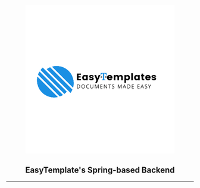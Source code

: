 <p align="center">
  <img src="res/logo.png" width="400" height="400"/>
</p>

<h2 align="center">EasyTemplate's Spring-based Backend</h2>

---